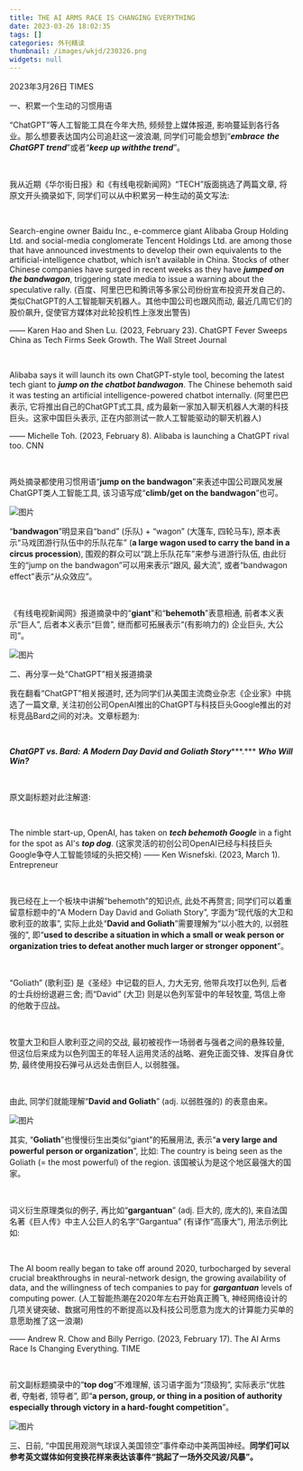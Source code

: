```yaml
---
title: THE AI ARMS RACE IS CHANGING EVERYTHING
date: 2023-03-26 18:02:35
tags: []
categories: 外刊精读
thumbnail: /images/wkjd/230326.png
widgets: null
---
```


<div class="notification is-success is-size-6">
2023年3月26日 TIMES
</div>

一、积累一个生动的习惯用语

“ChatGPT”等人工智能工具在今年大热, 频频登上媒体报道, 影响蔓延到各行各业。那么想要表达国内公司追赶这一波浪潮, 同学们可能会想到“***embrace*** ***the ChatGPT trend***”或者“***keep up with******the trend***”。

​     

我从近期《华尔街日报》和《有线电视新闻网》“TECH”版面挑选了两篇文章, 将原文开头摘录如下, 同学们可以从中积累另一种生动的英文写法:

​     

Search-engine owner Baidu Inc., e-commerce giant Alibaba Group Holding Ltd. and social-media conglomerate Tencent Holdings Ltd. are among those that have announced investments to develop their own equivalents to the artificial-intelligence chatbot, which isn’t available in China. Stocks of other Chinese companies have surged in recent weeks as they have ***jumped on the bandwagon***, triggering state media to issue a warning about the speculative rally. (百度、阿里巴巴和腾讯等多家公司纷纷宣布投资开发自己的、类似ChatGPT的人工智能聊天机器人。其他中国公司也跟风而动, 最近几周它们的股价飙升, 促使官方媒体对此轮投机性上涨发出警告)

—— Karen Hao and Shen Lu. (2023, February 23). ChatGPT Fever Sweeps China as Tech Firms Seek Growth. The Wall Street Journal

​     

Alibaba says it will launch its own ChatGPT-style tool, becoming the latest tech giant to ***jump on the chatbot bandwagon***. The Chinese behemoth said it was testing an artificial intelligence-powered chatbot internally. (阿里巴巴表示, 它将推出自己的ChatGPT式工具, 成为最新一家加入聊天机器人大潮的科技巨头。这家中国巨头表示, 正在内部测试一款人工智能驱动的聊天机器人)

—— Michelle Toh. (2023, February 8). Alibaba is launching a ChatGPT rival too. CNN

​     

两处摘录都使用习惯用语“**jump on the bandwagon**”来表述中国公司跟风发展ChatGPT类人工智能工具, 该习语写成“**climb/get on the bandwagon**”也可。



![图片](https://mmbiz.qpic.cn/sz_mmbiz_png/oXYDW0PllIJ37fuYTqXbb9cANpCqKj8ic6iaB7LQNTXt5TRW31SyUp0J8Zgb8UcpMvSPibpTa82AcMxVX6LTA3PPw/640?wx_fmt=png&wxfrom=5&wx_lazy=1&wx_co=1)



“**bandwagon**”明显来自“band” (乐队) + “wagon” (大篷车, 四轮马车), 原本表示“马戏团游行队伍中的乐队花车” (**a large wagon used to carry the band in a circus procession**), 围观的群众可以“跳上乐队花车”来参与进游行队伍, 由此衍生的“jump on the bandwagon”可以用来表示“跟风, 最大流”, 或者“bandwagon effect”表示“从众效应”。

​     

《有线电视新闻网》报道摘录中的“**giant**”和“**behemoth**”表意相通, 前者本义表示“巨人”, 后者本义表示“巨兽”, 继而都可拓展表示“(有影响力的) 企业巨头, 大公司”。



![图片](/Users/wangdeqiang/Code/GitHub/diary/source/images/wkjd/230326.png)



二、再分享一处“ChatGPT”相关报道摘录



我在翻看“ChatGPT”相关报道时, 还为同学们从美国主流商业杂志《企业家》中挑选了一篇文章, 关注初创公司OpenAI推出的ChatGPT与科技巨头Google推出的对标竞品Bard之间的对决。文章标题为:

​     

***ChatGPT vs. Bard:*** ***A Modern Day David and Goliath Story******.*** ***Who Will Win?***

​     

原文副标题对此注解道:

​     

The nimble start-up, OpenAI, has taken on ***tech behemoth Google*** in a fight for the spot as AI's ***top dog***. (这家灵活的初创公司OpenAI已经与科技巨头Google争夺人工智能领域的头把交椅) —— Ken Wisnefski. (2023, March 1). Entrepreneur

​     

我已经在上一个板块中讲解“behemoth”的知识点, 此处不再赘言; 同学们可以着重留意标题中的“A Modern Day David and Goliath Story”, 字面为“现代版的大卫和歌利亚的故事”, 实际上此处“**David and Goliath**”需要理解为“以小胜大的, 以弱胜强的”, 即“**used to describe a situation in which a small or weak person or organization tries to defeat another much larger or stronger opponent**”。

​     

“Goliath” (歌利亚) 是《圣经》中记载的巨人, 力大无穷, 他带兵攻打以色列, 后者的士兵纷纷退避三舍; 而“David” (大卫) 则是以色列军营中的年轻牧童, 笃信上帝的他敢于应战。

​     

牧童大卫和巨人歌利亚之间的交战, 最初被视作一场弱者与强者之间的悬殊较量, 但这位后来成为以色列国王的年轻人运用灵活的战略、避免正面交锋、发挥自身优势, 最终使用投石弹弓从远处击倒巨人, 以弱胜强。

​     

由此, 同学们就能理解“**David and Goliath**” (adj. 以弱胜强的) 的表意由来。



![图片](https://mmbiz.qpic.cn/sz_mmbiz_png/oXYDW0PllIJ37fuYTqXbb9cANpCqKj8icNGwCSRnCSKX01kPJrVw2uJpqibianYA6hfqvFHwjPOMqlSd8puSiarkLA/640?wx_fmt=png&wxfrom=5&wx_lazy=1&wx_co=1)



其实, “**Goliath**”也慢慢衍生出类似“giant”的拓展用法, 表示“**a very large and powerful person or organization**”, 比如: The country is being seen as the Goliath (= the most powerful) of the region. 该国被认为是这个地区最强大的国家。

​     

词义衍生原理类似的例子, 再比如“**gargantuan**” (adj. 巨大的, 庞大的), 来自法国名著《巨人传》中主人公巨人的名字“Gargantua” (有译作“高康大”), 用法示例比如:

​     

The AI boom really began to take off around 2020, turbocharged by several crucial breakthroughs in neural-network design, the growing availability of data, and the willingness of tech companies to pay for ***gargantuan*** levels of computing power. (人工智能热潮在2020年左右开始真正腾飞, 神经网络设计的几项关键突破、数据可用性的不断提高以及科技公司愿意为庞大的计算能力买单的意愿助推了这一浪潮)

—— Andrew R. Chow and Billy Perrigo. (2023, February 17). The AI Arms Race Is Changing Everything. TIME

​     

前文副标题摘录中的“**top dog**”不难理解, 该习语字面为“顶级狗”, 实际表示“优胜者, 夺魁者, 领导者”, 即“**a person, group, or thing in a position of authority especially through victory in a hard-fought competition**”。



![图片](https://mmbiz.qpic.cn/sz_mmbiz_png/oXYDW0PllIJ37fuYTqXbb9cANpCqKj8icQ5IahtsgrJdY3mN8FAw6535pSlgicaqeVxicJmauGVDfwv0vNIXtslzw/640?wx_fmt=png&wxfrom=5&wx_lazy=1&wx_co=1)



三、日前, “中国民用观测气球误入美国领空”事件牵动中美两国神经。**同学们可以参考英文媒体如何变换花样来表达该事件“挑起了一场外交风波/风暴”。**